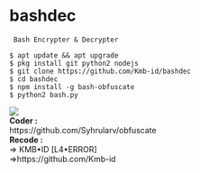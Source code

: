 # bashdec
``` Obfuscate
 Bash Encrypter & Decrypter
```
```
$ apt update && apt upgrade
$ pkg install git python2 nodejs
$ git clone https://github.com/Kmb-id/bashdec
$ cd bashdec
$ npm install -g bash-obfuscate
$ python2 bash.py
```
<img src ="https://github.com/Kmb-id/bashdec/blob/master/_20190719_183231_com.termux.JPG">
<br><b>
Coder  :</b>
<br>https://github.com/Syhrularv/obfuscate
<br><b>Recode :</b>
<br>=> KMB•ID [L4•ERROR]
<br>=>https://github.com/Kmb-id
